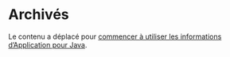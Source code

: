 <properties 
    pageTitle="archivés" 
    description="contenus archivés" 
    services="application-insights" 
    documentationCenter=""
    authors="alancameronwills" 
    manager="douge"/>

<tags 
    ms.service="application-insights" 
    ms.workload="tbd" 
    ms.tgt_pltfrm="ibiza" 
    ms.devlang="na" 
    ms.topic="article" 
    ms.date="03/01/2016" 
    ms.author="awills"/>
 
# <a name="archived"></a>Archivés

Le contenu a déplacé pour [commencer à utiliser les informations d’Application pour Java](app-insights-java-get-started.md).
 